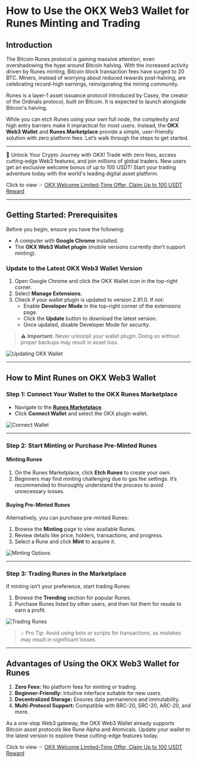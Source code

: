 # How to Use the OKX Web3 Wallet for Runes Minting and Trading

## Introduction

The Bitcoin Runes protocol is gaining massive attention, even overshadowing the hype around Bitcoin halving. With the increased activity driven by Runes minting, Bitcoin block transaction fees have surged to 20 BTC. Miners, instead of worrying about reduced rewards post-halving, are celebrating record-high earnings, reinvigorating the mining community.

Runes is a layer-1 asset issuance protocol introduced by Casey, the creator of the Ordinals protocol, built on Bitcoin. It is expected to launch alongside Bitcoin's halving.

While you can etch Runes using your own full node, the complexity and high entry barriers make it impractical for most users. Instead, the **OKX Web3 Wallet** and **Runes Marketplace** provide a simple, user-friendly solution with zero platform fees. Let’s walk through the steps to get started.

---

🚀 Unlock Your Crypto Journey with OKX! Trade with zero fees, access cutting-edge Web3 features, and join millions of global traders. New users get an exclusive welcome bonus of up to 100 USDT! Start your trading adventure today with the world's leading digital asset platform.

Click to view ☞ [OKX Welcome Limited-Time Offer, Claim Up to 100 USDT Reward](https://bit.ly/OKXe)

---

## Getting Started: Prerequisites

Before you begin, ensure you have the following:
- A computer with **Google Chrome** installed.
- The **OKX Web3 Wallet plugin** (mobile versions currently don’t support minting).

### Update to the Latest OKX Web3 Wallet Version

1. Open Google Chrome and click the OKX Wallet icon in the top-right corner.
2. Select **Manage Extensions**.
3. Check if your wallet plugin is updated to version 2.91.0. If not:
   - Enable **Developer Mode** in the top-right corner of the extensions page.
   - Click the **Update** button to download the latest version.
   - Once updated, disable Developer Mode for security.

> ⚠️ **Important:** Never uninstall your wallet plugin. Doing so without proper backups may result in asset loss.

![Updating OKX Wallet](https://miro.medium.com/v2/resize:fit:1400/format:webp/1*HsiU-j4_JRGOQn5rncT3oA.png)

---

## How to Mint Runes on OKX Web3 Wallet

### Step 1: Connect Your Wallet to the OKX Runes Marketplace
- Navigate to the **[Runes Marketplace](https://okx.com/zh-hans/web3/marketplace/runes)**.
- Click **Connect Wallet** and select the OKX plugin wallet.

![Connect Wallet](https://miro.medium.com/v2/resize:fit:1400/format:webp/1*0G7XvQY0EYuZ8H3_gxPQSg.png)

---

### Step 2: Start Minting or Purchase Pre-Minted Runes

#### Minting Runes
1. On the Runes Marketplace, click **Etch Runes** to create your own.
2. Beginners may find minting challenging due to gas fee settings. It’s recommended to thoroughly understand the process to avoid unnecessary losses.

#### Buying Pre-Minted Runes
Alternatively, you can purchase pre-minted Runes:
1. Browse the **Minting** page to view available Runes.
2. Review details like price, holders, transactions, and progress.
3. Select a Rune and click **Mint** to acquire it.

![Minting Options](https://miro.medium.com/v2/resize:fit:1400/format:webp/1*6CUktTCdzcY53YHDZ4PHOA.png)

---

### Step 3: Trading Runes in the Marketplace
If minting isn’t your preference, start trading Runes:
1. Browse the **Trending** section for popular Runes.
2. Purchase Runes listed by other users, and then list them for resale to earn a profit.

![Trading Runes](https://miro.medium.com/v2/resize:fit:1400/format:webp/1*RV89h4d40Z6M5G5MtCA1wA.png)

> 💡 Pro Tip: Avoid using bots or scripts for transactions, as mistakes may result in significant losses.

---

## Advantages of Using the OKX Web3 Wallet for Runes

1. **Zero Fees:** No platform fees for minting or trading.
2. **Beginner-Friendly:** Intuitive interface suitable for new users.
3. **Decentralized Storage:** Ensures data permanence and immutability.
4. **Multi-Protocol Support:** Compatible with BRC-20, SRC-20, ARC-20, and more.

As a one-stop Web3 gateway, the OKX Web3 Wallet already supports Bitcoin asset protocols like Rune Alpha and Atomicals. Update your wallet to the latest version to explore these cutting-edge features today.

Click to view ☞ [OKX Welcome Limited-Time Offer, Claim Up to 100 USDT Reward](https://bit.ly/OKXe)
